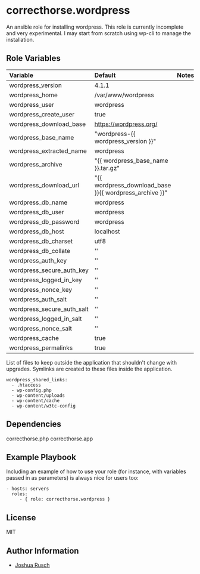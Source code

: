 correcthorse.wordpress
=========

An ansible role for installing wordpress. This role is currently incomplete and very experimental. I may start from scratch using wp-cli to manage the installation.

Role Variables
--------------

| Variable				| Default							| Notes		 |
| :---					| :---								| :---		 |
| wordpress_version			| 4.1.1								|		 |
| wordpress_home			| /var/www/wordpress						|		 |
| wordpress_user			| wordpress							|		 |
| wordpress_create_user			| true								|		 |
| wordpress_download_base		| https://wordpress.org/					|		 |
| wordpress_base_name			| "wordpress-{{ wordpress_version }}"				|		 |
| wordpress_extracted_name		| wordpress			  				|		 |
| wordpress_archive			| "{{ wordpress_base_name }}.tar.gz"			 	|		 |
| wordpress_download_url		| "{{ wordpress_download_base }}{{ wordpress_archive }}" 	|		 |
| wordpress_db_name			| wordpress		      	   		     		|		 |
| wordpress_db_user			| wordpress							|		 |
| wordpress_db_password			| wordpress							|		 |
| wordpress_db_host			| localhost							|		 |
| wordpress_db_charset			| utf8								|		 |
| wordpress_db_collate			| ''								|		 |
| wordpress_auth_key			| ''								|		 |
| wordpress_secure_auth_key		| ''								|		 |
| wordpress_logged_in_key		| ''								|		 |
| wordpress_nonce_key			| ''								|		 |
| wordpress_auth_salt			| ''								|		 |
| wordpress_secure_auth_salt		| ''								|		 |
| wordpress_logged_in_salt		| ''								|		 |
| wordpress_nonce_salt			| ''								|		 |
| wordpress_cache			| true								|		 |
| wordpress_permalinks			| true								|		 |


List of files to keep outside the application that shouldn't change with upgrades. Symlinks are created to these files inside the application.

    wordpress_shared_links:
      - .htaccess
      - wp-config.php
      - wp-content/uploads
      - wp-content/cache
      - wp-content/w3tc-config



Dependencies
------------

correcthorse.php
correcthorse.app

Example Playbook
----------------

Including an example of how to use your role (for instance, with variables passed in as parameters) is always nice for users too:

    - hosts: servers
      roles:
         - { role: correcthorse.wordpress }

License
-------

MIT

Author Information
------------------

* [Joshua Rusch](https://correct.horse/)
